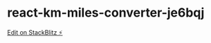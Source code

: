 # react-km-miles-converter-je6bqj

[Edit on StackBlitz ⚡️](https://stackblitz.com/edit/react-km-miles-converter-je6bqj)